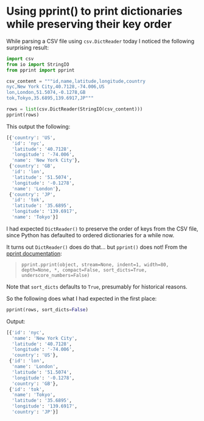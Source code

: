 # Using pprint() to print dictionaries while preserving their key order

While parsing a CSV file using `csv.DictReader` today I noticed the following surprising result:

```python
import csv
from io import StringIO
from pprint import pprint

csv_content = """id,name,latitude,longitude,country
nyc,New York City,40.7128,-74.006,US
lon,London,51.5074,-0.1278,GB
tok,Tokyo,35.6895,139.6917,JP"""

rows = list(csv.DictReader(StringIO(csv_content)))
pprint(rows)
```
This output the following:
```python
[{'country': 'US',
  'id': 'nyc',
  'latitude': '40.7128',
  'longitude': '-74.006',
  'name': 'New York City'},
 {'country': 'GB',
  'id': 'lon',
  'latitude': '51.5074',
  'longitude': '-0.1278',
  'name': 'London'},
 {'country': 'JP',
  'id': 'tok',
  'latitude': '35.6895',
  'longitude': '139.6917',
  'name': 'Tokyo'}]
```
I had expected `DictReader()` to preserve the order of keys from the CSV file, since Python has defaulted to ordered dictionaries for a while now.

It turns out `DictReader()` does do that... but `pprint()` does not! From the [pprint documentation](https://docs.python.org/3/library/pprint.html#pprint.pprint):

> `pprint.pprint(object, stream=None, indent=1, width=80, depth=None, *, compact=False, sort_dicts=True, underscore_numbers=False)`

Note that `sort_dicts` defaults to `True`, presumably for historical reasons.

So the following does what I had expected in the first place:
```python
pprint(rows, sort_dicts=False)
```
Output:
```python
[{'id': 'nyc',
  'name': 'New York City',
  'latitude': '40.7128',
  'longitude': '-74.006',
  'country': 'US'},
 {'id': 'lon',
  'name': 'London',
  'latitude': '51.5074',
  'longitude': '-0.1278',
  'country': 'GB'},
 {'id': 'tok',
  'name': 'Tokyo',
  'latitude': '35.6895',
  'longitude': '139.6917',
  'country': 'JP'}]
```

